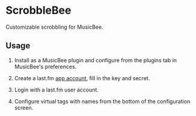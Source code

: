 ﻿# ScrobbleBee
Customizable scrobbling for MusicBee.

## Usage

1. Install as a MusicBee plugin and configure from the plugins tab in MusicBee's preferences.

2. Create a last.fm [app account](https://www.last.fm/api/account/create), fill in the key and secret.

3. Login with a last.fm user account. 

4. Configure virtual tags with names from the bottom of the configuration screen.
